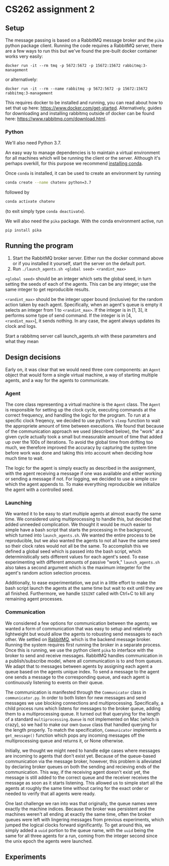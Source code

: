 # CS262 assignment 2


## Setup

The message passing is based on a RabbitMQ message broker and the `pika` python package client. Running the code requires a RabbitMQ server, there are a few ways to run this but we've found the pre-built docker container works very easily:

```
docker run -it --rm tmq -p 5672:5672 -p 15672:15672 rabbitmq:3-management
```

or alternatively:

```
docker run -it --rm --name rabbitmq -p 5672:5672 -p 15672:15672 rabbitmq:3-management
```

This requires docker to be installed and running, you can read about how to set that up here: https://www.docker.com/get-started. Alternatively, guides for downloading and installing rabbitmq outside of docker can be found here: https://www.rabbitmq.com/download.html.

### Python

We'll also need Python 3.7.

An easy way to manage dependencies is to maintain a virtual environment for all machines which will be running the client or the server.
Although it's perhaps overkill, for this purpose we recommend [installing conda](https://docs.conda.io/projects/conda/en/latest/user-guide/install/).

Once `conda` is installed, it can be used to create an environment by running
 ```bash
 conda create --name chatenv python=3.7
 ```
 followed by
 ```bash
 conda activate chatenv
 ```
(to exit simply type `conda deactivate`).

We will also need the `pika` package. With the conda environment active, run

```
pip install pika
```

## Running the program

1. Start the RabbitMQ broker server. Either run the docker command above or if you installed it yourself, start the server on the default port.
2. Run `./launch_agents.sh <global seed> <randint_max>`

`<global seed>` should be an integer which sets the global seed, in turn setting the seeds of each of the agents. This can be any integer; use the same integer to get reproducible results.

`<randint_max>` should be the integer upper bound (inclusive) for the random action taken by each agent. Specifically, when an agent's queue is empty it selects an integer from 1 to `<randint_max>`. If the integer is in \[1, 3\], it performs some type of send command. If the integer is in \[4, `<randint_max>`\], it sends nothing. In any case, the agent always updates its clock and logs.

Start a rabbitmq server
call launch_agents.sh with these parameters and what they mean

## Design decisions

Early on, it was clear that we would need three core components: an `Agent` object that would form a single virtual machine, a way of starting multiple agents, and a way for the agents to communicate.

### Agent

The core class representing a virtual machine is the `Agent` class. The `Agent` is responsible for setting up the clock cycle, executing commands at the correct frequency, and handling the logic for the program. To run at a specific clock freqency, we decided to use python's `sleep` function to wait the appropriete amount of time between executions. We found that because of the communication approach we used (described below), the "work" at a given cycle actually took a small but measurable amount of time that added up over the 100s of iterations. To avoid the global time from drifting too much, we therefore improved the accuracy by capturing the system time before work was done and taking this into account when deciding how much time to wait.

The logic for the agent is simply exactly as described in the assignment, with the agent receiving a message if one was available and either working or sending a message if not. For logging, we decided to use a simple csv which the agent appends to. To make everything reproducible we initialize the agent with a controlled seed.

### Launching

We wanted it to be easy to start multiple agents at almost exactly the same time. We considered using multiprocessing to handle this, but decided that added unneeded complication. We thought it would be much easier to simple have a bash script that starts the processing in the background, which turned into `launch_agents.sh`. We wanted the entire process to be reproducible, but we also wanted the agents to not all have the same seed so their clock rates would not all be the same. To accomplish this we defined a global seed which is passed into the bash script, which deterministically sets different values for each agent's seed. To ease experimenting with different amounts of passive "work," `launch_agents.sh` also takes a second argument which is the maximum integeter for the agent's random action selection process.

Additionally, to ease experimentation, we put in a little effort to make the bash script launch the agents at the same time but wait to exit until they are all finished. Furthermore, we handle `SIGINT` called with Ctrl+C to kill any remaining agent processes.

### Communication

We considered a few options for communication between the agents; we wanted a form of communication that was easy to setup and relatively lightweight but would allow the agents to robusting send messages to each other. We settled on [RabbitMQ](https://www.rabbitmq.com/), which is the backend message broker. Running the system requires first running the broker in a separate process. Once this is running, we use the python client `pika` to interface with the broker to send and receive messages. RabbitMQ handles communication in a publish/subscribe model, where all communication is to and from queues. We adapt that to messages between agents by assigning each agent a queue based on the agents unique index. To send a message to the agent one sends a message to the corresponding queue, and each agent is continuously listening to events on their queue.

The communication is manifested through the `Communicator` class in `communicator.py`. In order to both listen for new messages and send messages we use blocking connections and multiprocessing. Specifically, a child process runs which listens for messages to the broker queue, adding them to a multiprocessing queue. It turned out that querying for the length of a standard `multiprocessing.Queue` is not implemented on Mac (which is crazy), so we had to make our own `Queue` class that handled querying for the length properly. To match the specification, `Communicator` implements a `get_message()` function which pops any incoming messages off the multiprocessing queue and returns it, or None otherwise.

Initially, we thought we might need to handle edge cases where messages are incoming to agents that don't exist yet. Because of the queue-based communication via the message broker, however, this problem is alleviated by declaring broker queues on both the sending and recieving ends of the communication. This way, if the receiving agent doesn't exist yet, the message is still added to the correct queue and the receiver receives the message as soon as it starts listening. This allowed us to simple start all the agents at roughly the same time without caring for the exact order or needed to verify that all agents were ready.

One last challenge we ran into was that originally, the queue names were exactly the machine indices. Because the broker was persistent and the machines weren't all ending at exactly the same time, often the broker queues were left with lingering messages from previous experiments, which jumped the logical clocks forward significantly. To get around this, we simply added a `uuid` portion to the queue name, with the `uuid` being the same for all three agents for a run, coming from the integer second since the unix epoch the agents were launched.

## Experiments
